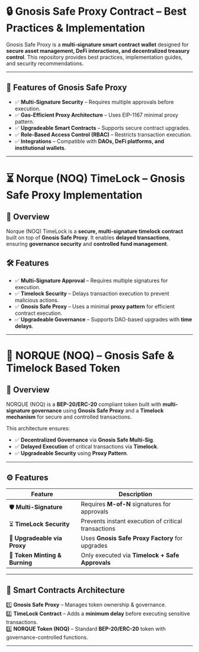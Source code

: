 # 🔒 Gnosis Safe Proxy Contract – Best Practices & Implementation

Gnosis Safe Proxy is a **multi-signature smart contract wallet** designed for **secure asset management, DeFi interactions, and decentralized treasury control**. This repository provides best practices, implementation guides, and security recommendations.

---

## 📌 Features of Gnosis Safe Proxy
- ✅ **Multi-Signature Security** – Requires multiple approvals before execution.
- ✅ **Gas-Efficient Proxy Architecture** – Uses EIP-1167 minimal proxy pattern.
- ✅ **Upgradeable Smart Contracts** – Supports secure contract upgrades.
- ✅ **Role-Based Access Control (RBAC)** – Restricts transaction execution.
- ✅ **Integrations** – Compatible with **DAOs, DeFi platforms, and institutional wallets**.

---

# ⏳ Norque (NOQ) TimeLock – Gnosis Safe Proxy Implementation

## 🔹 Overview
Norque (NOQ) TimeLock is a **secure, multi-signature timelock contract** built on top of **Gnosis Safe Proxy**. It enables **delayed transactions**, ensuring **governance security** and **controlled fund management**.

## 🛠 Features
- ✅ **Multi-Signature Approval** – Requires multiple signatures for execution.
- ✅ **Timelock Security** – Delays transaction execution to prevent malicious actions.
- ✅ **Gnosis Safe Proxy** – Uses a minimal **proxy pattern** for efficient contract execution.
- ✅ **Upgradeable Governance** – Supports DAO-based upgrades with **time delays**.

---

# 🏦 NORQUE (NOQ) – Gnosis Safe & Timelock Based Token

## 🔹 Overview
NORQUE (NOQ) is a **BEP-20/ERC-20** compliant token built with **multi-signature governance** using **Gnosis Safe Proxy** and a **Timelock mechanism** for secure and controlled transactions.

This architecture ensures:
- ✅ **Decentralized Governance** via **Gnosis Safe Multi-Sig**.
- ✅ **Delayed Execution** of critical transactions via **Timelock**.
- ✅ **Upgradeable Security** using **Proxy Pattern**.

---

## ⚙️ Features
| Feature               | Description |
|----------------------|-------------|
| 🛡 **Multi-Signature** | Requires **M-of-N** signatures for approvals |
| ⏳ **TimeLock Security** | Prevents instant execution of critical transactions |
| 🚀 **Upgradeable via Proxy** | Uses **Gnosis Safe Proxy Factory** for upgrades |
| 🔄 **Token Minting & Burning** | Only executed via **Timelock + Safe Approvals** |

---

## 📌 **Smart Contracts Architecture**
1️⃣ **Gnosis Safe Proxy** – Manages token ownership & governance.  
2️⃣ **TimeLock Contract** – Adds a **minimum delay** before executing sensitive transactions.  
3️⃣ **NORQUE Token (NOQ)** – Standard **BEP-20/ERC-20** token with governance-controlled functions.  

---
